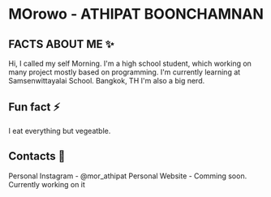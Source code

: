 # MOrowo - ATHIPAT BOONCHAMNAN

## FACTS ABOUT ME ✨
Hi, I called my self Morning. 
I'm a high school student, which working on many project mostly based on programming.
I'm currently learning at Samsenwittayalai School. Bangkok, TH
I'm also a big nerd.

## Fun fact ⚡
I eat everything but vegeatble. 

## Contacts 👀
Personal Instagram - @mor_athipat
Personal Website - Comming soon. Currently working on it
